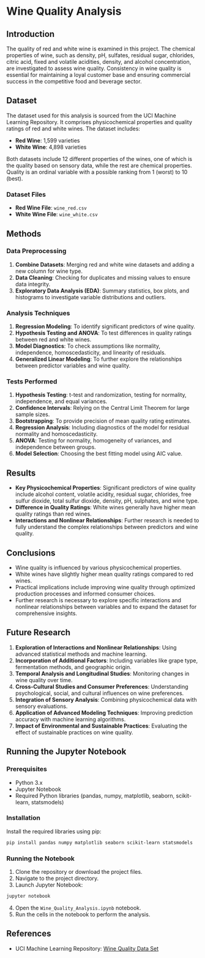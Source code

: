 # Wine Quality Analysis

## Introduction

The quality of red and white wine is examined in this project. The chemical properties of wine, such as density, pH, sulfates, residual sugar, chlorides, citric acid, fixed and volatile acidities, density, and alcohol concentration, are investigated to assess wine quality. Consistency in wine quality is essential for maintaining a loyal customer base and ensuring commercial success in the competitive food and beverage sector.

## Dataset

The dataset used for this analysis is sourced from the UCI Machine Learning Repository. It comprises physicochemical properties and quality ratings of red and white wines. The dataset includes:

- **Red Wine**: 1,599 varieties
- **White Wine**: 4,898 varieties

Both datasets include 12 different properties of the wines, one of which is the quality based on sensory data, while the rest are chemical properties. Quality is an ordinal variable with a possible ranking from 1 (worst) to 10 (best).

### Dataset Files

- **Red Wine File**: `wine_red.csv`
- **White Wine File**: `wine_white.csv`

## Methods

### Data Preprocessing

1. **Combine Datasets**: Merging red and white wine datasets and adding a new column for wine type.
2. **Data Cleaning**: Checking for duplicates and missing values to ensure data integrity.
3. **Exploratory Data Analysis (EDA)**: Summary statistics, box plots, and histograms to investigate variable distributions and outliers.

### Analysis Techniques

1. **Regression Modeling**: To identify significant predictors of wine quality.
2. **Hypothesis Testing and ANOVA**: To test differences in quality ratings between red and white wines.
3. **Model Diagnostics**: To check assumptions like normality, independence, homoscedasticity, and linearity of residuals.
4. **Generalized Linear Modeling**: To further explore the relationships between predictor variables and wine quality.

### Tests Performed

1. **Hypothesis Testing**: t-test and randomization, testing for normality, independence, and equal variances.
2. **Confidence Intervals**: Relying on the Central Limit Theorem for large sample sizes.
3. **Bootstrapping**: To provide precision of mean quality rating estimates.
4. **Regression Analysis**: Including diagnostics of the model for residual normality and homoscedasticity.
5. **ANOVA**: Testing for normality, homogeneity of variances, and independence between groups.
6. **Model Selection**: Choosing the best fitting model using AIC value.

## Results

- **Key Physicochemical Properties**: Significant predictors of wine quality include alcohol content, volatile acidity, residual sugar, chlorides, free sulfur dioxide, total sulfur dioxide, density, pH, sulphates, and wine type.
- **Difference in Quality Ratings**: White wines generally have higher mean quality ratings than red wines.
- **Interactions and Nonlinear Relationships**: Further research is needed to fully understand the complex relationships between predictors and wine quality.

## Conclusions

- Wine quality is influenced by various physicochemical properties.
- White wines have slightly higher mean quality ratings compared to red wines.
- Practical implications include improving wine quality through optimized production processes and informed consumer choices.
- Further research is necessary to explore specific interactions and nonlinear relationships between variables and to expand the dataset for comprehensive insights.

## Future Research

1. **Exploration of Interactions and Nonlinear Relationships**: Using advanced statistical methods and machine learning.
2. **Incorporation of Additional Factors**: Including variables like grape type, fermentation methods, and geographic origin.
3. **Temporal Analysis and Longitudinal Studies**: Monitoring changes in wine quality over time.
4. **Cross-Cultural Studies and Consumer Preferences**: Understanding psychological, social, and cultural influences on wine preferences.
5. **Integration of Sensory Analysis**: Combining physicochemical data with sensory evaluations.
6. **Application of Advanced Modeling Techniques**: Improving prediction accuracy with machine learning algorithms.
7. **Impact of Environmental and Sustainable Practices**: Evaluating the effect of sustainable practices on wine quality.

## Running the Jupyter Notebook

### Prerequisites

- Python 3.x
- Jupyter Notebook
- Required Python libraries (pandas, numpy, matplotlib, seaborn, scikit-learn, statsmodels)

### Installation

Install the required libraries using pip:

```bash
pip install pandas numpy matplotlib seaborn scikit-learn statsmodels
```

### Running the Notebook

1. Clone the repository or download the project files.
2. Navigate to the project directory.
3. Launch Jupyter Notebook:

```bash
jupyter notebook
```

4. Open the `Wine_Quality_Analysis.ipynb` notebook.
5. Run the cells in the notebook to perform the analysis.

   
## References

- UCI Machine Learning Repository: [Wine Quality Data Set](https://archive.ics.uci.edu/ml/datasets/wine+quality)
